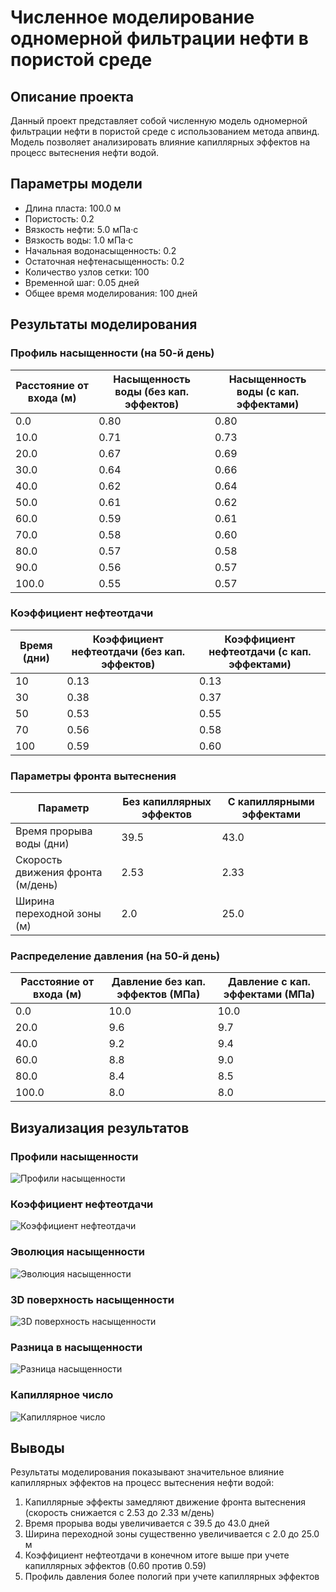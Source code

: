 # Численное моделирование одномерной фильтрации нефти в пористой среде

## Описание проекта
Данный проект представляет собой численную модель одномерной фильтрации нефти в пористой среде с использованием метода апвинд. Модель позволяет анализировать влияние капиллярных эффектов на процесс вытеснения нефти водой.

## Параметры модели
- Длина пласта: 100.0 м
- Пористость: 0.2
- Вязкость нефти: 5.0 мПа·с
- Вязкость воды: 1.0 мПа·с
- Начальная водонасыщенность: 0.2
- Остаточная нефтенасыщенность: 0.2
- Количество узлов сетки: 100
- Временной шаг: 0.05 дней
- Общее время моделирования: 100 дней

## Результаты моделирования

### Профиль насыщенности (на 50-й день)
| Расстояние от входа (м) | Насыщенность воды (без кап. эффектов) | Насыщенность воды (с кап. эффектами) |
|-------------------------|--------------------------------------|-------------------------------------|
| 0.0                     | 0.80                                 | 0.80                                |
| 10.0                    | 0.71                                 | 0.73                                |
| 20.0                    | 0.67                                 | 0.69                                |
| 30.0                    | 0.64                                 | 0.66                                |
| 40.0                    | 0.62                                 | 0.64                                |
| 50.0                    | 0.61                                 | 0.62                                |
| 60.0                    | 0.59                                 | 0.61                                |
| 70.0                    | 0.58                                 | 0.60                                |
| 80.0                    | 0.57                                 | 0.58                                |
| 90.0                    | 0.56                                 | 0.57                                |
| 100.0                   | 0.55                                 | 0.57                                |

### Коэффициент нефтеотдачи
| Время (дни) | Коэффициент нефтеотдачи (без кап. эффектов) | Коэффициент нефтеотдачи (с кап. эффектами) |
|-------------|---------------------------------------------|-------------------------------------------|
| 10          | 0.13                                        | 0.13                                      |
| 30          | 0.38                                        | 0.37                                      |
| 50          | 0.53                                        | 0.55                                      |
| 70          | 0.56                                        | 0.58                                      |
| 100         | 0.59                                        | 0.60                                      |

### Параметры фронта вытеснения
| Параметр                          | Без капиллярных эффектов | С капиллярными эффектами |
|-----------------------------------|--------------------------|--------------------------|
| Время прорыва воды (дни)          | 39.5                     | 43.0                     |
| Скорость движения фронта (м/день) | 2.53                     | 2.33                     |
| Ширина переходной зоны (м)        | 2.0                      | 25.0                     |

### Распределение давления (на 50-й день)
| Расстояние от входа (м) | Давление без кап. эффектов (МПа) | Давление с кап. эффектами (МПа) |
|-------------------------|----------------------------------|--------------------------------|
| 0.0                     | 10.0                             | 10.0                           |
| 20.0                    | 9.6                              | 9.7                            |
| 40.0                    | 9.2                              | 9.4                            |
| 60.0                    | 8.8                              | 9.0                            |
| 80.0                    | 8.4                              | 8.5                            |
| 100.0                   | 8.0                              | 8.0                            |

## Визуализация результатов

### Профили насыщенности
![Профили насыщенности](saturation_profiles.png)

### Коэффициент нефтеотдачи
![Коэффициент нефтеотдачи](recovery_factor.png)

### Эволюция насыщенности
![Эволюция насыщенности](saturation_evolution.png)

### 3D поверхность насыщенности
![3D поверхность насыщенности](saturation_3d.png)

### Разница в насыщенности
![Разница насыщенности](saturation_difference.png)

### Капиллярное число
![Капиллярное число](capillary_number.png)

## Выводы
Результаты моделирования показывают значительное влияние капиллярных эффектов на процесс вытеснения нефти водой:
1. Капиллярные эффекты замедляют движение фронта вытеснения (скорость снижается с 2.53 до 2.33 м/день)
2. Время прорыва воды увеличивается с 39.5 до 43.0 дней
3. Ширина переходной зоны существенно увеличивается с 2.0 до 25.0 м
4. Коэффициент нефтеотдачи в конечном итоге выше при учете капиллярных эффектов (0.60 против 0.59)
5. Профиль давления более пологий при учете капиллярных эффектов